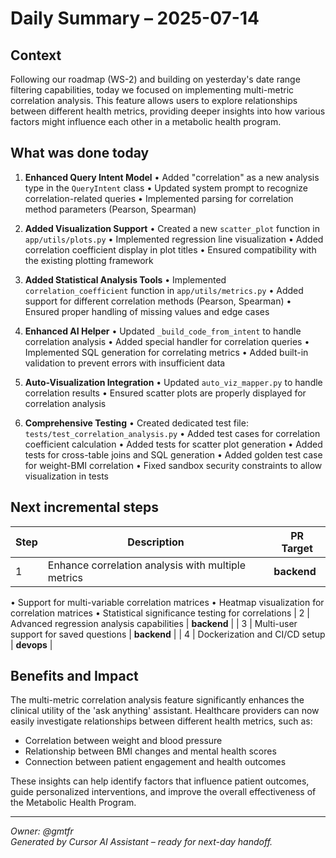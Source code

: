 # Daily Summary – 2025-07-14

## Context
Following our roadmap (WS-2) and building on yesterday's date range filtering capabilities, today we focused on implementing multi-metric correlation analysis. This feature allows users to explore relationships between different health metrics, providing deeper insights into how various factors might influence each other in a metabolic health program.

## What was done today
1. **Enhanced Query Intent Model**
   • Added "correlation" as a new analysis type in the `QueryIntent` class
   • Updated system prompt to recognize correlation-related queries
   • Implemented parsing for correlation method parameters (Pearson, Spearman)

2. **Added Visualization Support**
   • Created a new `scatter_plot` function in `app/utils/plots.py`
   • Implemented regression line visualization
   • Added correlation coefficient display in plot titles
   • Ensured compatibility with the existing plotting framework

3. **Added Statistical Analysis Tools**
   • Implemented `correlation_coefficient` function in `app/utils/metrics.py`
   • Added support for different correlation methods (Pearson, Spearman)
   • Ensured proper handling of missing values and edge cases

4. **Enhanced AI Helper**
   • Updated `_build_code_from_intent` to handle correlation analysis
   • Added special handler for correlation queries
   • Implemented SQL generation for correlating metrics
   • Added built-in validation to prevent errors with insufficient data

5. **Auto-Visualization Integration**
   • Updated `auto_viz_mapper.py` to handle correlation results
   • Ensured scatter plots are properly displayed for correlation analysis

6. **Comprehensive Testing**
   • Created dedicated test file: `tests/test_correlation_analysis.py`
   • Added test cases for correlation coefficient calculation
   • Added tests for scatter plot generation
   • Added tests for cross-table joins and SQL generation
   • Added golden test case for weight-BMI correlation
   • Fixed sandbox security constraints to allow visualization in tests

## Next incremental steps
| Step | Description | PR Target |
|------|-------------|-----------|
| 1 | Enhance correlation analysis with multiple metrics | **backend** |
   • Support for multi-variable correlation matrices
   • Heatmap visualization for correlation matrices
   • Statistical significance testing for correlations
| 2 | Advanced regression analysis capabilities | **backend** |
| 3 | Multi-user support for saved questions | **backend** |
| 4 | Dockerization and CI/CD setup | **devops** |

## Benefits and Impact
The multi-metric correlation analysis feature significantly enhances the clinical utility of the 'ask anything' assistant. Healthcare providers can now easily investigate relationships between different health metrics, such as:

- Correlation between weight and blood pressure
- Relationship between BMI changes and mental health scores
- Connection between patient engagement and health outcomes

These insights can help identify factors that influence patient outcomes, guide personalized interventions, and improve the overall effectiveness of the Metabolic Health Program.

---
*Owner: @gmtfr*  
*Generated by Cursor AI Assistant – ready for next-day handoff.* 